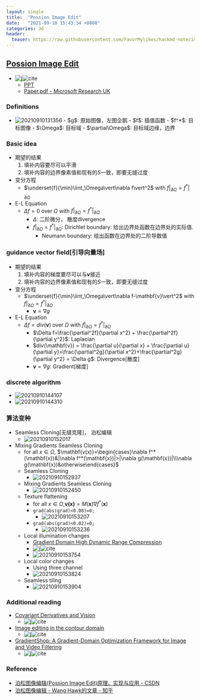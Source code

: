 ```yaml
---
layout: single
title:  "Possion Image Edit"
date:   "2021-09-10 15:43:34 +0800"
categories: 3d
header:
  teaser: https://raw.githubusercontent.com/FavorMylikes/hackmd-note/img/img20210908163126.png
---
```


## [Possion Image Edit](https://dl.acm.org/doi/abs/10.1145/1201775.882269)

- ![j](https://img.shields.io/badge/sig_graph-2003-blue?style=flat-square)![cite](https://img.shields.io/badge/cite-2953-blue?style=flat-square)
  - [PPT](http://graphics.cs.cmu.edu/courses/15-463/2017_fall/lectures/lecture7.pptx)
  - [Paper.pdf - Microsoft Research UK](https://www.cs.jhu.edu/~misha/Fall07/Papers/Perez03.pdf)

### Definitions

- <img src="https://raw.githubusercontent.com/FavorMylikes/hackmd-note/img/img20210910131356.png" alt="20210910131356"/>
  - $g$: 原始图像，左图企鹅
  - $f$: 插值函数
  - $f^*$: 目标图像
  - $\Omega$: 目标域
  - $\partial\Omega$: 目标域边缘，边界

### Basic idea

- 期望的结果
  1. 填补内容要尽可以平滑
  2. 填补内容的边界像素值和现有的$S$一致，即要无缝过度
- 变分方程
  - $\underset{f}{\min}\iint_\Omega\vert\nabla f\vert^2$ with $f|_{\partial\Omega}=f^*|_{\partial\Omega}$
- E-L Equation
  - $\Delta f=0$ over $\Omega$ with $f|_{\partial\Omega}=f^*|_{\partial\Omega}$
    - $\Delta$: 二阶微分， 散度divergence
    - $f|_{\partial\Omega}=f^*|_{\partial\Omega}$: Dirichlet  boundary: 给出边界处函数在边界处的实际值.
      - Neumann boundary: 给出函数在边界处的二阶导数值

### guidance vector field[引导向量场]

- 期望的结果
  1. 填补内容的梯度要尽可以与$\mathbf{v}$接近
  2. 填补内容的边界像素值和现有的$S$一致，即要无缝过度
- 变分方程
  - $\underset{f}{\min}\iint_\Omega\vert\nabla f-\mathbf{v}\vert^2$ with $f|_{\partial\Omega}=f^*|_{\partial\Omega}$
    - $\mathbf{v}=\nabla g$
- E-L Equation
  - $\Delta f=div(\mathbf{v})$ over $\Omega$ with $f|_{\partial\Omega}=f^*|_{\partial\Omega}$
    - $\Delta f=\frac{\partial^2f}{\partial x^2} + \frac{\partial^2f}{\partial y^2}$: Laplacian
    - $div(\mathbf{v}) = \frac{\partial u}{\partial x} + \frac{\partial u}{\partial y}=\frac{\partial^2g}{\partial x^2}+\frac{\partial^2g}{\partial y^2} = \Delta g$: Divergence[散度]
    - $\mathbf{v}=\nabla g$: Gradient[梯度]

### discrete algorithm

- <img src="https://raw.githubusercontent.com/FavorMylikes/hackmd-note/img/img20210910144107.png" alt="20210910144107"/>
- <img src="https://raw.githubusercontent.com/FavorMylikes/hackmd-note/img/img20210910144310.png" alt="20210910144310"/>

### 算法变种

- Seamless Cloning[无缝克隆]， 泊松编辑
  - <img src="https://raw.githubusercontent.com/FavorMylikes/hackmd-note/img/img20210910152017.png" alt="20210910152017"/>
- Mixing Gradients Seamless Cloning
  - for all $x\in \Omega$, $\mathbf{v(x)}=\begin{cases}\nabla f^*(\mathbf{x})&|\nabla f^*(\mathbf{x})|>|\nabla g(\mathbf{x})|\\\nabla g(\mathbf{x})&otherwise\end{cases}$
  - Seamless Cloning
    - <img src="https://raw.githubusercontent.com/FavorMylikes/hackmd-note/img/img20210910152937.png" alt="20210910152937"/>
  - Mixing Gradients Seamless Cloning
    - <img src="https://raw.githubusercontent.com/FavorMylikes/hackmd-note/img/img20210910152450.png" alt="20210910152450"/>
  - Texture flattening
    - for all $x\in \Omega$,$\mathbf{v(x)}=M(\mathbf{x})\nabla f^*(\mathbf{x})$
    - `grad(abs(grad)<0.08)=0;`
      - <img src="https://raw.githubusercontent.com/FavorMylikes/hackmd-note/img/img20210910153207.png" alt="20210910153207"/>
    - `grad(abs(grad)<0.02)=0;`
      - <img src="https://raw.githubusercontent.com/FavorMylikes/hackmd-note/img/img20210910153236.png" alt="20210910153236"/>
  - Local illumination changes
    - [Gradient Domain High Dynamic Range Compression](https://dl.acm.org/doi/abs/10.1145/566570.566573)
    - ![j](https://img.shields.io/badge/sig_graph-2002-blue?style=flat-square)![cite](https://img.shields.io/badge/cite-1753-blue?style=flat-square)
    - <img src="https://raw.githubusercontent.com/FavorMylikes/hackmd-note/img/img20210910153754.png" alt="20210910153754"/>
  - Local color changes
    - Using three channel
    - <img src="https://raw.githubusercontent.com/FavorMylikes/hackmd-note/img/img20210910153824.png" alt="20210910153824"/>
  - Seamless tiling
    - <img src="https://raw.githubusercontent.com/FavorMylikes/hackmd-note/img/img20210910153904.png" alt="20210910153904"/>

### Additional reading

- [Covariant Derivatives and Vision](https://link.springer.com/chapter/10.1007/11744085_5)
  - ![j](https://img.shields.io/badge/eccv-2006-blue?style=flat-square)![cite](https://img.shields.io/badge/cite-52-blue?style=flat-square)
- [Image editing in the contour domain](https://ieeexplore.ieee.org/abstract/document/698633/)
  - ![j](https://img.shields.io/badge/TPAMI-2006-blue?style=flat-square)![cite](https://img.shields.io/badge/cite-174-blue?style=flat-square)
- [GradientShop: A Gradient-Domain Optimization Framework for Image and Video Filtering](http://grail.cs.washington.edu/projects/gradientshop/demos/gs_paper_TOG_2009.pdf)
  - ![j](https://img.shields.io/badge/ToG-2010-blue?style=flat-square)![cite](https://img.shields.io/badge/cite-255-blue?style=flat-square)

### Reference

- [泊松图像编辑(Possion Image Edit)原理、实现与应用 - CSDN](https://blog.csdn.net/weixin_43194305/article/details/104928378)
- [泊松图像编辑 - Wang Hawk的文章 - 知乎](https://zhuanlan.zhihu.com/p/58867397)
